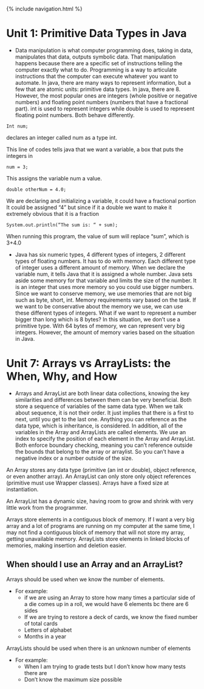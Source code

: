 {% include navigation.html %}

# Unit 1: Primitive Data Types in Java
- Data manipulation is what computer programming does, taking in data, manipulates that data, outputs symbolic data. That manipulation happens because there are a specific set of instructions telling the computer exactly what to do. Programming is a way to articulate instructions that the computer can execute whatever you want to automate. In java, there are many ways to represent information, but a few that are atomic units: primitive data types. In java, there are 8. However, the most popular ones are integers (whole positive or negative numbers) and floating point numbers (numbers that have a fractional part). int is used to represent integers while double is used to represent floating point numbers. Both behave differently. 


```
Int num;

```
declares an integer called num as a type int. 

This line of codes tells java that we want a variable, a box that puts the integers in


```
num = 3;

```
This assigns the variable num a value. 

```
double otherNum = 4.0;

```
We are declaring and initializing a variable, it could have a fractional portion
It could be assigned “4” but since if it a double we want to make it extremely obvious that it is a fraction 

```
System.out.println(“The sum is: “ + sum);

```
When running this program, the value of sum will replace “sum”, which is 3+4.0


- Java has six numeric types, 4 different types of integers, 2 different types of floating numbers. It has to do with memory. Each different type of integer uses a different amount of memory. When we declare the variable num, it tells Java that it is assigned a whole number. Java sets aside some memory for that variable and limits the size of the number. It is an integer that uses more memory so you could use bigger numbers. Since we want to conserve memory, we use memories that are not big such as byte, short, int. Memory requirements vary based on the task. If we want to be conservative about the memory we use, we can use these different types of integers. What if we want to represent a number bigger than long which is 8 bytes? In this situation, we don’t use a primitive type. With 64 bytes of memory, we can represent very big integers. However, the amount of memory varies based on the situation in Java. 


# Unit 7: Arrays vs ArrayLists: the When, Why, and How

- Arrays and ArrayList are both linear data collections, knowing the key similarities and differences between them can be very beneficial. Both store a sequence of variables of the same data type. When we talk about sequence, it is not their order. It just implies that there is a first to next, until you get to the last one. Anything you can reference as the data type, which is inheritance, is considered. In addition, all of the variables in the Array and ArrayLists are called elements. We use an index to specify the position of each element in the Array and ArrayList. Both enforce boundary checking, meaning you can’t reference outside the bounds that belong to the array or arraylist. So you can’t have a negative index or a number outside of the size. 

An Array stores any data type (primitive (an int or double), object reference, or even another array). An ArrayList can only store only object references (primitive must use Wrapper classes). 
Arrays have a fixed size at instantiation. 



An ArrayList has a dynamic size, having room to grow and shrink with very little work from the programmer. 



Arrays store elements in a contiguous block of memory. If I want a very big array and a lot of programs are running on my computer at the same time, I may not find a contiguous block of memory that will not store my array, getting unavailable memory. ArrayLists store elements in linked blocks of memories, making insertion and deletion easier. 

## When should I use an Array and an ArrayList?

Arrays should be used when we know the number of elements. 
- For example:
    - if we are using an Array to store how many times a particular side of a die comes up in a roll, we would have 6 elements bc there are 6 sides
    - If we are trying to restore a deck of cards, we know the fixed number of total cards
    - Letters of alphabet 
    - Months in a year

ArrayLists should be used when there is an unknown number of elements 
- For example: 
    - When I am trying to grade tests but I don’t know how many tests there are 
    - Don’t know the maximum size possible






